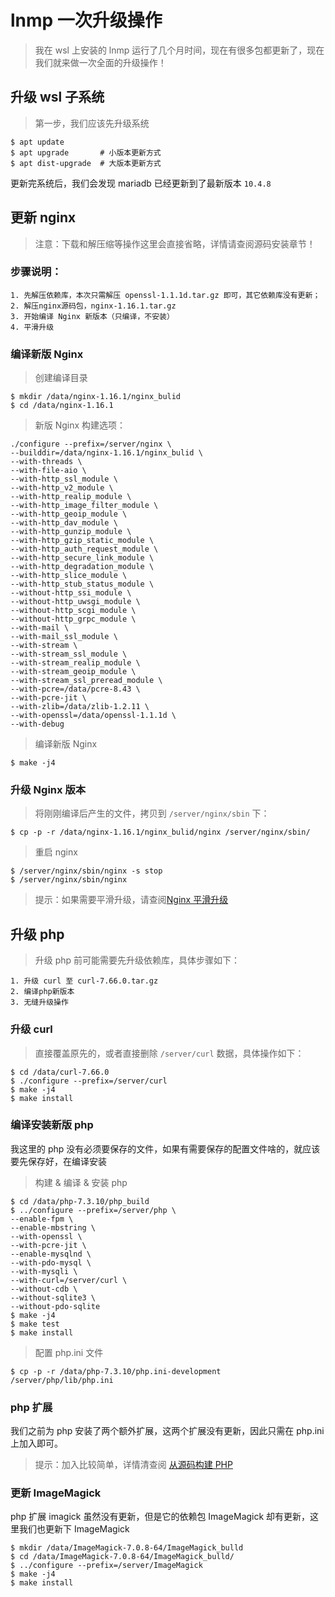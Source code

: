 # lnmp 一次升级操作

> 我在 wsl 上安装的 lnmp 运行了几个月时间，现在有很多包都更新了，现在我们就来做一次全面的升级操作！

## 升级 wsl 子系统

> 第一步，我们应该先升级系统

```shell
$ apt update
$ apt upgrade       # 小版本更新方式
$ apt dist-upgrade  # 大版本更新方式
```

更新完系统后，我们会发现 mariadb 已经更新到了最新版本 `10.4.8`

## 更新 nginx

> 注意：下载和解压缩等操作这里会直接省略，详情请查阅源码安装章节！

### 步骤说明：

```text
1. 先解压依赖库，本次只需解压 openssl-1.1.1d.tar.gz 即可，其它依赖库没有更新；
2. 解压nginx源码包，nginx-1.16.1.tar.gz
3. 开始编译 Nginx 新版本（只编译，不安装）
4. 平滑升级
```

### 编译新版 Nginx

> 创建编译目录

```shell
$ mkdir /data/nginx-1.16.1/nginx_bulid
$ cd /data/nginx-1.16.1
```

> 新版 Nginx 构建选项：

```shell
./configure --prefix=/server/nginx \
--builddir=/data/nginx-1.16.1/nginx_bulid \
--with-threads \
--with-file-aio \
--with-http_ssl_module \
--with-http_v2_module \
--with-http_realip_module \
--with-http_image_filter_module \
--with-http_geoip_module \
--with-http_dav_module \
--with-http_gunzip_module \
--with-http_gzip_static_module \
--with-http_auth_request_module \
--with-http_secure_link_module \
--with-http_degradation_module \
--with-http_slice_module \
--with-http_stub_status_module \
--without-http_ssi_module \
--without-http_uwsgi_module \
--without-http_scgi_module \
--without-http_grpc_module \
--with-mail \
--with-mail_ssl_module \
--with-stream \
--with-stream_ssl_module \
--with-stream_realip_module \
--with-stream_geoip_module \
--with-stream_ssl_preread_module \
--with-pcre=/data/pcre-8.43 \
--with-pcre-jit \
--with-zlib=/data/zlib-1.2.11 \
--with-openssl=/data/openssl-1.1.1d \
--with-debug
```

> 编译新版 Nginx

```shell
$ make -j4
```

### 升级 Nginx 版本

> 将刚刚编译后产生的文件，拷贝到 `/server/nginx/sbin` 下：

```shell
$ cp -p -r /data/nginx-1.16.1/nginx_bulid/nginx /server/nginx/sbin/
```

> 重启 nginx

```shell
$ /server/nginx/sbin/nginx -s stop
$ /server/nginx/sbin/nginx
```

> 提示：如果需要平滑升级，请查阅[Nginx 平滑升级](./../Nginx/03-Nginx平滑升级.md)

## 升级 php

> 升级 php 前可能需要先升级依赖库，具体步骤如下：

```text
1. 升级 curl 至 curl-7.66.0.tar.gz
2. 编译php新版本
3. 无缝升级操作
```

### 升级 curl

> 直接覆盖原先的，或者直接删除 `/server/curl` 数据，具体操作如下：

```
$ cd /data/curl-7.66.0
$ ./configure --prefix=/server/curl
$ make -j4
$ make install
```

### 编译安装新版 php

我这里的 php 没有必须要保存的文件，如果有需要保存的配置文件啥的，就应该要先保存好，在编译安装

> 构建 & 编译 & 安装 php

```shell
$ cd /data/php-7.3.10/php_build
$ ../configure --prefix=/server/php \
--enable-fpm \
--enable-mbstring \
--with-openssl \
--with-pcre-jit \
--enable-mysqlnd \
--with-pdo-mysql \
--with-mysqli \
--with-curl=/server/curl \
--without-cdb \
--without-sqlite3 \
--without-pdo-sqlite
$ make -j4
$ make test
$ make install
```

> 配置 php.ini 文件

```shell
$ cp -p -r /data/php-7.3.10/php.ini-development /server/php/lib/php.ini
```

### php 扩展

我们之前为 php 安装了两个额外扩展，这两个扩展没有更新，因此只需在 php.ini 上加入即可。

> 提示：加入比较简单，详情清查阅 [从源码构建 PHP](./从源码构建PHP.md)

### 更新 ImageMagick

php 扩展 imagick 虽然没有更新，但是它的依赖包 ImageMagick 却有更新，这里我们也更新下 ImageMagick

```shell
$ mkdir /data/ImageMagick-7.0.8-64/ImageMagick_bulld
$ cd /data/ImageMagick-7.0.8-64/ImageMagick_bulld/
$ ../configure --prefix=/server/ImageMagick
$ make -j4
$ make install
```
